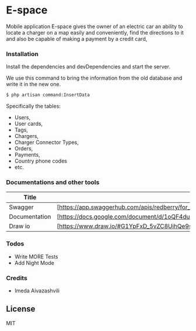 # E-space

Mobile application E-space gives the owner of an electric car an ability to locate a charger on a map easily and conveniently, find the directions to it and also be capable of making a payment by a credit card,

### Installation


Install the dependencies and devDependencies and start the server.

We use this command to bring the information from the old database and write it in the new one.

```sh
$ php artisan command:InsertData
```
Specifically the tables:
 - Users,
 - User cards,
 - Tags,
 - Chargers,
 - Charger Connector Types,
 - Orders,
 - Payments,
 - Country phone codes
 - etc.

### Documentations and other tools



| Title | Link |
| ------ | ------ |
| Swagger | [https://app.swaggerhub.com/apis/redberry/for_e_space/1.0.0] |
| Documentation | [https://docs.google.com/document/d/1oQF4duytnVRuaSX56NOWLwgbSUQbPonNq12ifooNcKg/edit] |
| Draw io | [https://www.draw.io/#G1YpFxD_5vZC8UihQe9sTbBau6uOXAU0vA] |

### Todos

 - Write MORE Tests
 - Add Night Mode
 
### Credits
 - Imeda Aivazashvili
 

License
----

MIT